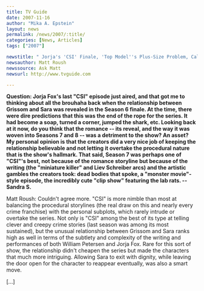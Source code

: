 ```yaml
---
title: TV Guide
date: 2007-11-16
author: "Mika A. Epstein"
layout: news
permalink: /news/2007/:title/
categories: [News, Articles]
tags: ["2007"]

newstitle: " Jorja's 'CSI' Finale, 'Top Model''s Plus-Size Problem, Calista's 'Sister'ly Turn and more!"
newsauthor: Matt Roush
newssource: Ask Matt
newsurl: http://www.tvguide.com

---
```


**Question: Jorja Fox's last "CSI" episode just aired, and that got me to thinking about all the brouhaha back when the relationship between Grissom and Sara was revealed in the Season 6 finale. At the time, there were dire predictions that this was the end of the rope for the series. It had become a soap, turned a corner, jumped the shark, etc. Looking back at it now, do you think that the romance -- its reveal, and the way it was woven into Seasons 7 and 8 -- was a detriment to the show? An asset? My personal opinion is that the creators did a very nice job of keeping the relationship believable and not letting it overtake the procedural nature that is the show's hallmark. That said, Season 7 was perhaps one of "CSI"'s best, not because of the romance storyline but because of the writing (the "miniature killer" and Liev Schreiber arcs) and the artistic gambles the creators took: dead bodies that spoke, a "monster movie"-style episode, the incredibly cute "clip show" featuring the lab rats. -- Sandra S.**

Matt Roush: Couldn't agree more. "CSI" is more nimble than most at balancing the procedural storylines (the real draw on this and nearly every crime franchise) with the personal subplots, which rarely intrude or overtake the series. Not only is "CSI" among the best of its type at telling clever and creepy crime stories (last season was among its most sustained), but the unusual relationship between Grissom and Sara ranks high as well in terms of the subtlety and complexity of the writing and performances of both William Petersen and Jorja Fox. Rare for this sort of show, the relationship didn't cheapen the series but made the characters that much more intriguing. Allowing Sara to exit with dignity, while leaving the door open for the character to reappear eventually, was also a smart move.

[...]
